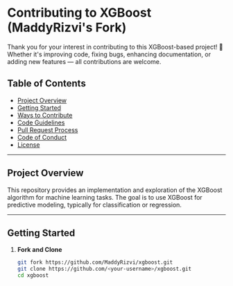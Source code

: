 # Contributing to XGBoost (MaddyRizvi's Fork)

Thank you for your interest in contributing to this XGBoost-based project! 🎉  
Whether it's improving code, fixing bugs, enhancing documentation, or adding new features — all contributions are welcome.

## Table of Contents

- [Project Overview](#project-overview)
- [Getting Started](#getting-started)
- [Ways to Contribute](#ways-to-contribute)
- [Code Guidelines](#code-guidelines)
- [Pull Request Process](#pull-request-process)
- [Code of Conduct](#code-of-conduct)
- [License](#license)

---

## Project Overview

This repository provides an implementation and exploration of the XGBoost algorithm for machine learning tasks. The goal is to use XGBoost for predictive modeling, typically for classification or regression.

---

## Getting Started

1. **Fork and Clone**
   ```bash
   git fork https://github.com/MaddyRizvi/xgboost.git
   git clone https://github.com/<your-username>/xgboost.git
   cd xgboost
